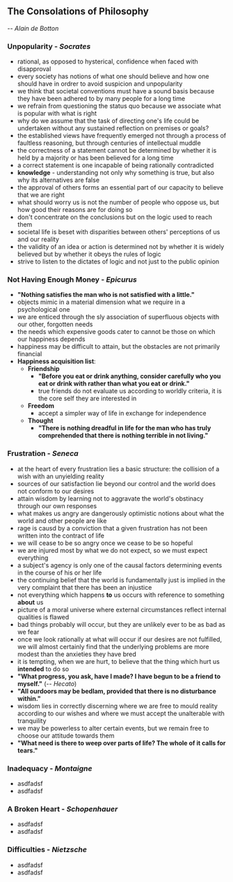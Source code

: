 ## The Consolations of Philosophy
-- *Alain de Botton*


### Unpopularity - *Socrates*
- rational, as opposed to hysterical, confidence when faced with disapproval
- every society has notions of what one should believe and how one should have in ordrer to avoid suspicion and unpopularity
- we think that societal conventions must have a sound basis because they have been adhered to by many people for a long time
- we refrain from questioning the status quo because we associate what is popular with what is right
- why do we assume that the task of directing one's life could be undertaken without any sustained reflection on premises or goals?
- the established views have frequently emerged not through a process of faultless reasoning, but through centuries of intellectual muddle
- the correctness of a statement cannot be determined by whether it is held by a majority or has been believed for a long time
- a correct statement is one incapable of being rationally contradicted
- **knowledge** - understanding not only why something is true, but also why its alternatives are false
- the approval of others forms an essential part of our capacity to believe that we are right
- what should worry us is not the number of people who oppose us, but how good their reasons are for doing so
- don't concentrate on the conclusions but on the logic used to reach them
- societal life is beset with disparities between others' perceptions of us and our reality
- the validity of an idea or action is determined not by whether it is widely believed but by whether it obeys the rules of logic
- strive to listen to the dictates of logic and not just to the public opinion


### Not Having Enough Money - *Epicurus*
- **"Nothing satisfies the man who is not satisfied with a little."**
- objects mimic in a material dimension what we require in a psychological one
- we are enticed through the sly association of superfluous objects with our other, forgotten needs
- the needs which expensive goods cater to cannot be those on which our happiness depends
- happiness may be difficult to attain, but the obstacles are not primarily financial
- **Happiness acquisition list**:
  - **Friendship**
    - **"Before you eat or drink anything, consider carefully who you eat or drink with rather than what you eat or drink."**
    - true friends do not evaluate us according to worldly criteria, it is the core self they are interested in
  - **Freedom**
    - accept a simpler way of life in exchange for independence
  - **Thought**
    - **"There is nothing dreadful in life for the man who has truly comprehended that there is nothing terrible in not living."**


### Frustration - *Seneca*
- at the heart of every frustration lies a basic structure: the collision of a wish with an unyielding reality
- sources of our satisfaction lie beyond our control and the world does not conform to our desires
- attain wisdom by learning not to aggravate the world's obstinacy through our own responses
- what makes us angry are dangerously optimistic notions about what the world and other people are like
- rage is causd by a conviction that a given frustration has not been written into the contract of life
- we will cease to be so angry once we cease to be so hopeful
- we are injured most by what we do not expect, so we must expect everything
- a subject's agency is only one of the causal factors determining events in the course of his or her life
- the continuing belief that the world is fundamentally just is implied in the very complaint that there has been an injustice
- not everything which happens **to** us occurs with reference to something **about** us
- picture of a moral universe where external circumstances reflect internal qualities is flawed
- bad things probably will occur, but they are unlikely ever to be as bad as we fear
- once we look rationally at what will occur if our desires are not fulfilled, we will almost certainly find that the underlying problems are more modest than the anxieties they have bred
- it is tempting, when we are hurt, to believe that the thing which hurt us **intended** to do so
- **"What progress, you ask, have I made? I have begun to be a friend to myself."** (-- *Hecato*)
- **"All ourdoors may be bedlam, provided that there is no disturbance within."**
- wisdom lies in correctly discerning where we are free to mould reality according to our wishes and where we must accept the unalterable with tranquility
- we may be powerless to alter certain events, but we remain free to choose our attitude towards them
- **"What need is there to weep over parts of life? The whole of it calls for tears."**


### Inadequacy - *Montaigne*
- asdfadsf
- asdfadsf


### A Broken Heart - *Schopenhauer*
- asdfadsf
- asdfadsf


### Difficulties - *Nietzsche*
- asdfadsf
- asdfadsf
